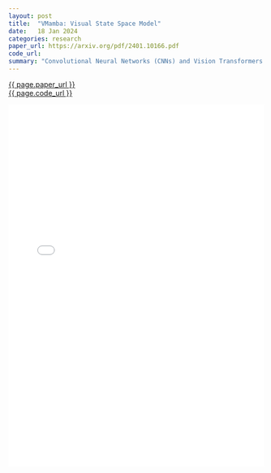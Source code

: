 ```yaml
---
layout: post
title:  "VMamba: Visual State Space Model"
date:   18 Jan 2024
categories: research
paper_url: https://arxiv.org/pdf/2401.10166.pdf
code_url: 
summary: "Convolutional Neural Networks (CNNs) and Vision Transformers (ViTs) are leading models for visual representation learning, with CNNs being scalable and ViTs offering superior fitting despite higher complexity. We introduce the Visual State Space Model (VMamba), inspired by state space models, to achieve linear complexity while maintaining global receptive fields. The addition of a Cross-Scan Module (CSM) addresses direction-sensitivity, allowing effective spatial domain traversal. Extensive tests show VMamba's effectiveness in visual perception tasks, especially at higher resolutions, with source code available online"
---
```


<style>
.responsive-pdf-container {
    overflow: hidden;
    padding-top: 141.42%; /* 16:9 Aspect Ratio, adjust as needed */
    position: relative;
}

.responsive-pdf-container iframe {
    border: none;
    height: 100%;
    left: 0;
    position: absolute;
    top: 0;
    width: 100%;
}
</style>

<a href="{{ page.paper_url }}">{{ page.paper_url }}</a><br>
<a href="{{ page.code_url }}">{{ page.code_url }}</a>

<div class="responsive-pdf-container">
    <iframe src="{{ page.paper_url }}" style="border: none;"></iframe>
</div>